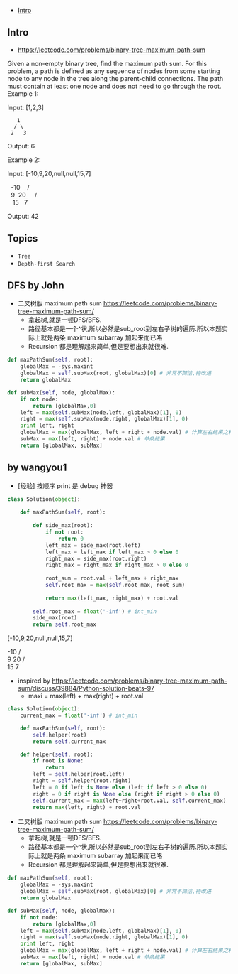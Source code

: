 - [Intro](#intro)

## Intro

- https://leetcode.com/problems/binary-tree-maximum-path-sum

Given a non-empty binary tree, find the maximum path sum.
For this problem, a path is defined as any sequence of nodes from some starting node to any node in the tree along the parent-child connections. The path must contain at least one node and does not need to go through the root.
Example 1:

Input: [1,2,3]

       1
      / \
     2   3

Output: 6

Example 2:

Input: [-10,9,20,null,null,15,7]

   -10
   / \
  9  20
    /  \
   15   7

Output: 42









## Topics

- `Tree`
- `Depth-first Search`


## DFS by John



- 二叉树版 maximum path sum https://leetcode.com/problems/binary-tree-maximum-path-sum/
  - 拿起树,就是一顿DFS/BFS.
  - 路径基本都是一个^状,所以必然是sub_root到左右子树的遍历.所以本题实际上就是两条 maximum subarray 加起来而已咯
  - Recursion 都是理解起来简单,但是要想出来就很难.


```py
def maxPathSum(self, root):
    globalMax = -sys.maxint
    globalMax = self.subMax(root, globalMax)[0] # 非常不简洁,待改进
    return globalMax

def subMax(self, node, globalMax):
    if not node:
        return [globalMax,0]
    left = max(self.subMax(node.left, globalMax)[1], 0)
    right = max(self.subMax(node.right, globalMax)[1], 0)
    print left, right
    globalMax = max(globalMax, left + right + node.val) # 计算左右结果之和
    subMax = max(left, right) + node.val # 单条结果
    return [globalMax, subMax]
```








## by wangyou1

- [经验] 按顺序 print 是 debug 神器


```py
class Solution(object):
    
    def maxPathSum(self, root):
        
        def side_max(root):
            if not root:
                return 0
            left_max = side_max(root.left)
            left_max = left_max if left_max > 0 else 0
            right_max = side_max(root.right)
            right_max = right_max if right_max > 0 else 0
            
            root_sum = root.val + left_max + right_max
            self.root_max = max(self.root_max, root_sum)
            
            return max(left_max, right_max) + root.val
        
        self.root_max = float('-inf') # int_min
        side_max(root)
        return self.root_max
```

[-10,9,20,null,null,15,7]

-10
/\
9 20
  /\
 15 7


- inspired by https://leetcode.com/problems/binary-tree-maximum-path-sum/discuss/39884/Python-solution-beats-97
  - maxi = max(left) + max(right) + root.val

```py
class Solution(object):
    current_max = float('-inf') # int_min

    def maxPathSum(self, root):
        self.helper(root)
        return self.current_max

    def helper(self, root):
        if root is None:
            return
        left = self.helper(root.left)
        right = self.helper(root.right)
        left = 0 if left is None else (left if left > 0 else 0)
        right = 0 if right is None else (right if right > 0 else 0)
        self.current_max = max(left+right+root.val, self.current_max)
        return max(left, right) + root.val
```




































- 二叉树版 maximum path sum https://leetcode.com/problems/binary-tree-maximum-path-sum/
  - 拿起树,就是一顿DFS/BFS.
  - 路径基本都是一个^状,所以必然是sub_root到左右子树的遍历.所以本题实际上就是两条 maximum subarray 加起来而已咯
  - Recursion 都是理解起来简单,但是要想出来就很难.


```py
def maxPathSum(self, root):
    globalMax = -sys.maxint
    globalMax = self.subMax(root, globalMax)[0] # 非常不简洁,待改进
    return globalMax

def subMax(self, node, globalMax):
    if not node:
        return [globalMax,0]
    left = max(self.subMax(node.left, globalMax)[1], 0)
    right = max(self.subMax(node.right, globalMax)[1], 0)
    print left, right
    globalMax = max(globalMax, left + right + node.val) # 计算左右结果之和
    subMax = max(left, right) + node.val # 单条结果
    return [globalMax, subMax]
```




